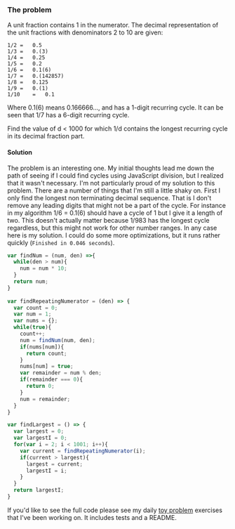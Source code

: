 ### The problem
A unit fraction contains 1 in the numerator. The decimal representation of the unit fractions with denominators 2 to 10 are given:

    1/2	= 	0.5
    1/3	= 	0.(3)
    1/4	= 	0.25
    1/5	= 	0.2
    1/6	= 	0.1(6)
    1/7	= 	0.(142857)
    1/8	= 	0.125
    1/9	= 	0.(1)
    1/10	= 	0.1 

Where 0.1(6) means 0.166666..., and has a 1-digit recurring cycle. It can be seen that 1/7 has a 6-digit recurring cycle.

Find the value of d < 1000 for which 1/d contains the longest recurring cycle in its decimal fraction part.

#### Solution ####
The problem is an interesting one. My initial thoughts lead me down the path of seeing if I could find cycles using JavaScript division, but I realized that it wasn't necessary. I'm not particularly proud of my solution to this problem. There are a number of things that I'm still a little shaky on. First I only find the longest non terminating decimal sequence. That is I don't remove any leading digits that might not be a part of the cycle. For instance in my algorithm 1/6 = 0.1(6) should have a cycle of 1 but I give it a length of two. This doesn't actually matter because 1/983 has the longest cycle regardless, but this might not work for other number ranges. In any case here is my solution. I could do some more optimizations, but it runs rather quickly (`Finished in 0.046 seconds`). 

```javascript
var findNum = (num, den) =>{
  while(den > num){
    num = num * 10;
  }
  return num;
}
 
var findRepeatingNumerator = (den) => {
  var count = 0;
  var num = 1;
  var nums = {};
  while(true){
    count++;
    num = findNum(num, den);
    if(nums[num]){
      return count;
    }
    nums[num] = true;
    var remainder = num % den;
    if(remainder === 0){
      return 0;
    }
    num = remainder;
  }
}

var findLargest = () => {
  var largest = 0;
  var largestI = 0;
  for(var i = 2; i < 1001; i++){
    var current = findRepeatingNumerator(i);
    if(current > largest){
      largest = current;
      largestI = i;
    }
  }
  return largestI;
}
```

If you'd like to see the full code please see my daily [toy problem](https://github.com/charltonaustin/toy-problems/) exercises that I've been working on. It includes tests and a README.
